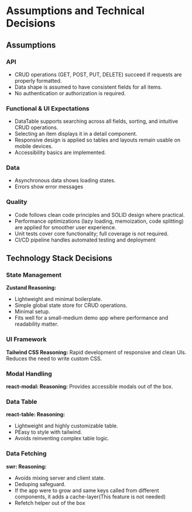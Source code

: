 # Assumptions and Technical Decisions

## Assumptions

### API

- CRUD operations (GET, POST, PUT, DELETE) succeed if requests are properly formatted.
- Data shape is assumed to have consistent fields for all items.
- No authentication or authorization is required.

### Functional & UI Expectations

- DataTable supports searching across all fields, sorting, and intuitive CRUD operations.
- Selecting an item displays it in a detail component.
- Responsive design is applied so tables and layouts remain usable on mobile devices.
- Accessibility basics are implemented.

### Data

- Asynchronous data shows loading states.
- Errors show error messages

### Quality

- Code follows clean code principles and SOLID design where practical.
- Performance optimizations (lazy loading, memoization, code splitting) are applied for smoother user experience.
- Unit tests cover core functionality; full coverage is not required.
- CI/CD pipeline handles automated testing and deployment

## Technology Stack Decisions

### State Management

**Zustand Reasoning:**

- Lightweight and minimal boilerplate.
- Simple global state store for CRUD operations.
- Minimal setup.
- Fits well for a small-medium demo app where performance and readability matter.

### UI Framework

**Tailwind CSS Reasoning:**
Rapid development of responsive and clean UIs.
Reduces the need to write custom CSS.

### Modal Handling

**react-modal: Reasoning:**
Provides accessible modals out of the box.

### Data Table

**react-table: Reasoning:**

- Lightweight and highly customizable table.
- PEasy to style with tailwind.
- Avoids reinventing complex table logic.

### Data Fetching

**swr: Reasoning:**

- Avoids mixing server and client state.
- Deduping safeguard.
- If the app were to grow and same keys called from different components, it adds a cache-layer(This feature is not needed)
- Refetch helper out of the box

